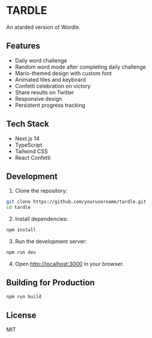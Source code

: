 # TARDLE

An atarded version of Wordle.

## Features

- Daily word challenge
- Random word mode after completing daily challenge
- Mario-themed design with custom font
- Animated tiles and keyboard
- Confetti celebration on victory
- Share results on Twitter
- Responsive design
- Persistent progress tracking

## Tech Stack

- Next.js 14
- TypeScript
- Tailwind CSS
- React Confetti

## Development

1. Clone the repository:
```bash
git clone https://github.com/yourusername/tardle.git
cd tardle
```

2. Install dependencies:
```bash
npm install
```

3. Run the development server:
```bash
npm run dev
```

4. Open [http://localhost:3000](http://localhost:3000) in your browser.

## Building for Production

```bash
npm run build
```

## License

MIT
